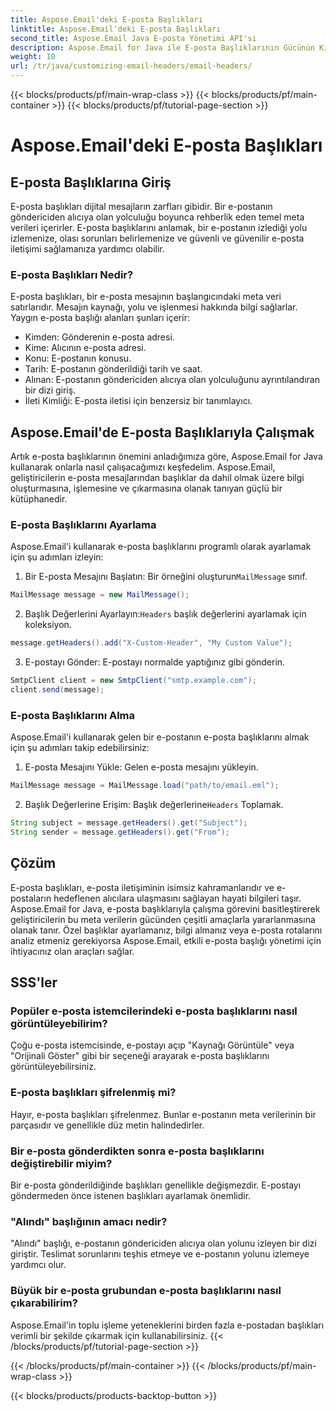 ```yaml
---
title: Aspose.Email'deki E-posta Başlıkları
linktitle: Aspose.Email'deki E-posta Başlıkları
second_title: Aspose.Email Java E-posta Yönetimi API'si
description: Aspose.Email for Java ile E-posta Başlıklarının Gücünün Kilidini Açın. E-posta başlıklarını zahmetsizce nasıl ayarlayıp alacağınızı öğrenin.
weight: 10
url: /tr/java/customizing-email-headers/email-headers/
---
```


{{< blocks/products/pf/main-wrap-class >}}
{{< blocks/products/pf/main-container >}}
{{< blocks/products/pf/tutorial-page-section >}}

# Aspose.Email'deki E-posta Başlıkları


## E-posta Başlıklarına Giriş

E-posta başlıkları dijital mesajların zarfları gibidir. Bir e-postanın göndericiden alıcıya olan yolculuğu boyunca rehberlik eden temel meta verileri içerirler. E-posta başlıklarını anlamak, bir e-postanın izlediği yolu izlemenize, olası sorunları belirlemenize ve güvenli ve güvenilir e-posta iletişimi sağlamanıza yardımcı olabilir.

### E-posta Başlıkları Nedir?

E-posta başlıkları, bir e-posta mesajının başlangıcındaki meta veri satırlarıdır. Mesajın kaynağı, yolu ve işlenmesi hakkında bilgi sağlarlar. Yaygın e-posta başlığı alanları şunları içerir:

- Kimden: Gönderenin e-posta adresi.
- Kime: Alıcının e-posta adresi.
- Konu: E-postanın konusu.
- Tarih: E-postanın gönderildiği tarih ve saat.
- Alınan: E-postanın göndericiden alıcıya olan yolculuğunu ayrıntılandıran bir dizi giriş.
- İleti Kimliği: E-posta iletisi için benzersiz bir tanımlayıcı.

## Aspose.Email'de E-posta Başlıklarıyla Çalışmak

Artık e-posta başlıklarının önemini anladığımıza göre, Aspose.Email for Java kullanarak onlarla nasıl çalışacağımızı keşfedelim. Aspose.Email, geliştiricilerin e-posta mesajlarından başlıklar da dahil olmak üzere bilgi oluşturmasına, işlemesine ve çıkarmasına olanak tanıyan güçlü bir kütüphanedir.

### E-posta Başlıklarını Ayarlama

Aspose.Email'i kullanarak e-posta başlıklarını programlı olarak ayarlamak için şu adımları izleyin:

1.  Bir E-posta Mesajını Başlatın: Bir örneğini oluşturun`MailMessage` sınıf.

```java
MailMessage message = new MailMessage();
```

2.  Başlık Değerlerini Ayarlayın:`Headers` başlık değerlerini ayarlamak için koleksiyon.

```java
message.getHeaders().add("X-Custom-Header", "My Custom Value");
```

3. E-postayı Gönder: E-postayı normalde yaptığınız gibi gönderin.

```java
SmtpClient client = new SmtpClient("smtp.example.com");
client.send(message);
```

### E-posta Başlıklarını Alma

Aspose.Email'i kullanarak gelen bir e-postanın e-posta başlıklarını almak için şu adımları takip edebilirsiniz:

1. E-posta Mesajını Yükle: Gelen e-posta mesajını yükleyin.

```java
MailMessage message = MailMessage.load("path/to/email.eml");
```

2. Başlık Değerlerine Erişim: Başlık değerlerine`Headers` Toplamak.

```java
String subject = message.getHeaders().get("Subject");
String sender = message.getHeaders().get("From");
```

## Çözüm

E-posta başlıkları, e-posta iletişiminin isimsiz kahramanlarıdır ve e-postaların hedeflenen alıcılara ulaşmasını sağlayan hayati bilgileri taşır. Aspose.Email for Java, e-posta başlıklarıyla çalışma görevini basitleştirerek geliştiricilerin bu meta verilerin gücünden çeşitli amaçlarla yararlanmasına olanak tanır. Özel başlıklar ayarlamanız, bilgi almanız veya e-posta rotalarını analiz etmeniz gerekiyorsa Aspose.Email, etkili e-posta başlığı yönetimi için ihtiyacınız olan araçları sağlar.

## SSS'ler

### Popüler e-posta istemcilerindeki e-posta başlıklarını nasıl görüntüleyebilirim?

Çoğu e-posta istemcisinde, e-postayı açıp "Kaynağı Görüntüle" veya "Orijinali Göster" gibi bir seçeneği arayarak e-posta başlıklarını görüntüleyebilirsiniz.

### E-posta başlıkları şifrelenmiş mi?

Hayır, e-posta başlıkları şifrelenmez. Bunlar e-postanın meta verilerinin bir parçasıdır ve genellikle düz metin halindedirler.

### Bir e-posta gönderdikten sonra e-posta başlıklarını değiştirebilir miyim?

Bir e-posta gönderildiğinde başlıkları genellikle değişmezdir. E-postayı göndermeden önce istenen başlıkları ayarlamak önemlidir.

### "Alındı" başlığının amacı nedir?

"Alındı" başlığı, e-postanın göndericiden alıcıya olan yolunu izleyen bir dizi giriştir. Teslimat sorunlarını teşhis etmeye ve e-postanın yolunu izlemeye yardımcı olur.

### Büyük bir e-posta grubundan e-posta başlıklarını nasıl çıkarabilirim?

Aspose.Email'in toplu işleme yeteneklerini birden fazla e-postadan başlıkları verimli bir şekilde çıkarmak için kullanabilirsiniz.
{{< /blocks/products/pf/tutorial-page-section >}}

{{< /blocks/products/pf/main-container >}}
{{< /blocks/products/pf/main-wrap-class >}}

{{< blocks/products/products-backtop-button >}}

